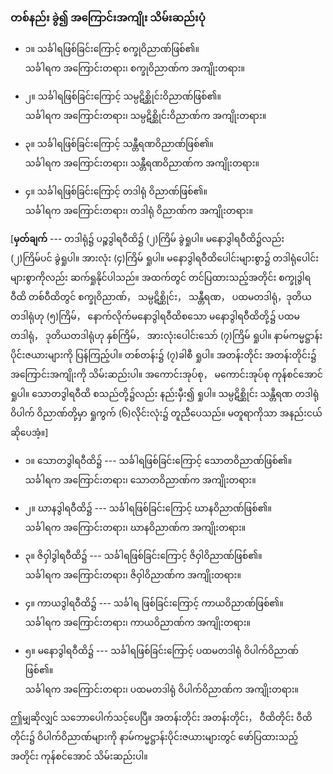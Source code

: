 ### တစ်နည်း ခွဲ၍ အကြောင်းအကျိုး သိမ်းဆည်းပုံ

- ၁။ သင်္ခါရဖြစ်ခြင်းကြောင့် စက္ခုဝိညာဏ်ဖြစ်၏။
<br>သင်္ခါရက အကြောင်းတရား၊ စက္ခုဝိညာဏ်က အကျိုးတရား။

- ၂။ သင်္ခါရဖြစ်ခြင်းကြောင့် သမ္ပဋိစ္ဆိုင်းဝိညာဏ်ဖြစ်၏။
<br>သင်္ခါရက အကြောင်းတရား၊ သမ္ပဋိစ္ဆိုင်းဝိညာဏ်က အကျိုးတရား။

- ၃။ သင်္ခါရဖြစ်ခြင်းကြောင့် သန္တီရဏဝိညာဏ်ဖြစ်၏။
<br>သင်္ခါရက အကြောင်းတရား၊ သန္တီရဏဝိညာဏ်က အကျိုးတရား။

- ၄။ သင်္ခါရဖြစ်ခြင်းကြောင့် တဒါရုံ ဝိညာဏ်ဖြစ်၏။
<br>သင်္ခါရက အကြောင်းတရား၊ တဒါရုံ ဝိညာဏ်က အကျိုးတရား။

[**မှတ်ချက်** --- တဒါရုံ၌ ပဉ္စဒွါရဝီထိ၌ (၂)ကြိမ် ခွဲရှုပါ။ 
မနောဒွါရဝီထိ၌လည်း (၂)ကြိမ်ပင် ခွဲရှုပါ။ 
အားလုံး (၄)ကြိမ် ရှုပါ။ 
မနောဒွါရဝီထိပေါင်းများစွာ၌ တဒါရုံပေါင်း များစွာကိုလည်း ဆက်ရှုနိုင်ပါသည်။ 
အထက်တွင် တင်ပြထားသည့်အတိုင်း စက္ခုဒွါရဝီထိ တစ်ဝီထိတွင် စက္ခုဝိညာဏ်， သမ္ပဋိစ္ဆိုင်း， သန္တီရဏ， ပထမတဒါရုံ，ဒုတိယတဒါရုံဟု (၅)ကြိမ်， နောက်လိုက်မနောဒွါရဝီထိစသော မနောဒွါရဝီထိတို့၌ ပထမတဒါရုံ， ဒုတိယတဒါရုံဟု နှစ်ကြိမ်， အားလုံးပေါင်းသော် (၇)ကြိမ် ရှုပါ။ 
နာမ်ကမ္မဋ္ဌာန်းပိုင်းဇယားများကို ပြန်ကြည့်ပါ။ 
တစ်တန်း၌ (၇)ခါစီ ရှုပါ။ 
အတန်းတိုင်း အတန်းတိုင်း၌ အကြောင်းအကျိုးကို သိမ်းဆည်းပါ။ 
အကောင်းအုပ်စု， မကောင်းအုပ်စု ကုန်စင်အောင် ရှုပါ။ 
သောတဒွါရဝီထိ စသည်တို့၌လည်း နည်းမှီး၍ ရှုပါ။ 
သမ္ပဋိစ္ဆိုင်း သန္တီရဏ တဒါရုံ ဝိပါက် ဝိညာဏ်တို့မှာ ရှုကွက် (၆)လိုင်းလုံး၌ တူညီပေသည်။ 
မတူရာကိုသာ အနည်းငယ် ဆိုပေအံ့။]

- ၁။ သောတဒွါရဝီထိ၌ --- သင်္ခါရဖြစ်ခြင်းကြောင့် သောတဝိညာဏ်ဖြစ်၏။
<br>သင်္ခါရက အကြောင်းတရား၊ သောတဝိညာဏ်က အကျိုးတရား။

- ၂။ ဃာနဒွါရဝီထိ၌ --- သင်္ခါရဖြစ်ခြင်းကြောင့် ဃာနဝိညာဏ်ဖြစ်၏။
<br>သင်္ခါရက အကြောင်းတရား၊ ဃာနဝိညာဏ်က အကျိုးတရား။

- ၃။ ဇိဝှါဒွါရဝီထိ၌ --- သင်္ခါရဖြစ်ခြင်းကြောင့် ဇိဝှါဝိညာဏ်ဖြစ်၏။
<br>သင်္ခါရက အကြောင်းတရား၊ ဇိဝှါဝိညာဏ်က အကျိုးတရား။

- ၄။ ကာယဒွါရဝီထိ၌ --- သင်္ခါရ ဖြစ်ခြင်းကြောင့် ကာယဝိညာဏ်ဖြစ်၏။
<br>သင်္ခါရက အကြောင်းတရား၊ ကာယဝိညာဏ်က အကျိုးတရား။

- ၅။ မနောဒွါရဝီထိ၌ --- သင်္ခါရဖြစ်ခြင်းကြောင့် ပထမတဒါရုံ ဝိပါက်ဝိညာဏ်ဖြစ်၏။
<br>သင်္ခါရက အကြောင်းတရား၊ ပထမတဒါရုံ ဝိပါက်ဝိညာဏ်က အကျိုးတရား။

ဤမျှဆိုလျှင် သဘောပေါက်သင့်ပေပြီ။ 
အတန်းတိုင်း အတန်းတိုင်း， ဝီထိတိုင်း ဝီထိတိုင်း၌ ဝိပါက်ဝိညာဏ်များကို နာမ်ကမ္မဋ္ဌာန်းပိုင်းဇယားများတွင် ဖော်ပြထားသည့်အတိုင်း ကုန်စင်အောင် သိမ်းဆည်းပါ။
